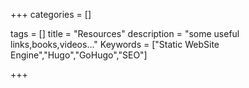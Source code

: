 +++
categories = []

tags = []
title = "Resources"
description = "some useful links,books,videos..."
Keywords = ["Static WebSite Engine","Hugo","GoHugo","SEO"]

+++

